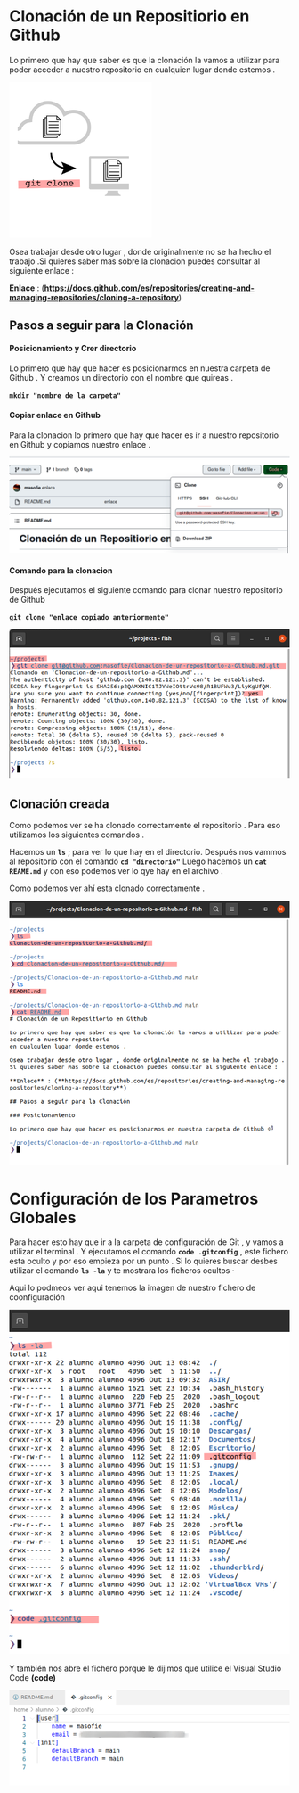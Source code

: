 # Clonación de un Repositiorio en Github

Lo primero que hay que saber es que la clonación la vamos a utilizar para poder acceder a nuestro repositorio 
en cualquien lugar donde estemos .

![6.png](./img/6.png)


Osea trabajar desde otro lugar , donde originalmente no se ha hecho el trabajo .Si quieres saber mas sobre la clonacion puedes consultar al siguiente enlace : 

**Enlace** : (**https://docs.github.com/es/repositories/creating-and-managing-repositories/cloning-a-repository**)

## Pasos a seguir para la Clonación 

#### Posicionamiento y Crer directorio

Lo primero que hay que hacer es posicionarmos en nuestra carpeta de Github . Y creamos un directorio con el nombre que quireas .

**`mkdir "nombre de la carpeta"`**

#### Copiar enlace en Github 

Para la clonacion lo primero que hay que hacer es ir a nuestro repositorio en Github y copiamos nuestro enlace .

![2.png](./img/2.png)

#### Comando para la clonacion 

Después ejecutamos el siguiente comando para clonar nuestro repositorio de Github

**`git clone "enlace copiado anteriormente"`**

![1.png](./img/1.png)

## Clonación creada 

Como podemos ver se ha clonado correctamente el repositorio . Para eso utilizamos los siguientes comandos .

Hacemos un **`ls`** ; para ver lo que hay en el directorio.
Después nos vammos al repositorio con el comando **`cd "directorio"`**
Luego hacemos un **`cat REAME.md`** y con eso podemos ver lo qye hay en el archivo .

Como podemos ver ahí esta clonado correctamente .

![3.png](./img/3.png)

# Configuración de los Parametros Globales 

Para hacer esto hay que ir a la carpeta de configuración de Git , y vamos a utilizar el terminal .
Y ejecutamos el comando **`code .gitconfig`** , este fichero esta oculto y por eso empieza por un punto . Si lo quieres buscar 
desbes utilizar el comando **`ls -la`** y te mostrara los ficheros ocultos ·

Aqui lo podmeos ver aqui tenemos la imagen de nuestro fichero de coonfiguración 

![4.png](./img/4.png)

Y también nos abre el fichero porque le dijimos que utilice el Visual Studio Code **(code)**

![5.png](./img/5.png)
